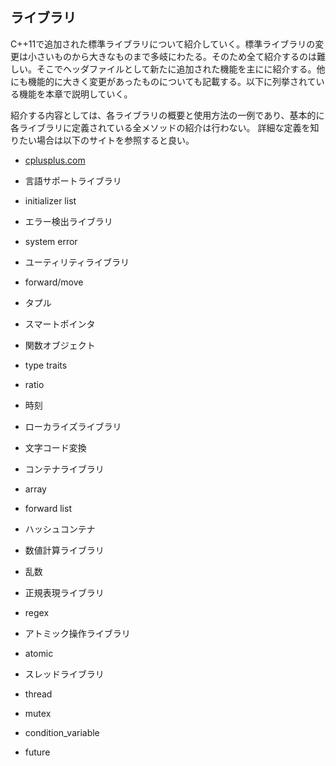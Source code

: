## ライブラリ
C++11で追加された標準ライブラリについて紹介していく。標準ライブラリの変更は小さいものから大きなものまで多岐にわたる。そのため全て紹介するのは難しい。そこでヘッダファイルとして新たに追加された機能を主にに紹介する。他にも機能的に大きく変更があったものについても記載する。以下に列挙されている機能を本章で説明していく。

紹介する内容としては、各ライブラリの概要と使用方法の一例であり、基本的に各ライブラリに定義されている全メソッドの紹介は行わない。
詳細な定義を知りたい場合は以下のサイトを参照すると良い。

 * [cplusplus.com](http://www.cplusplus.com)


 * 言語サポートライブラリ
  * initializer list
 * エラー検出ライブラリ
  * system error
 * ユーティリティライブラリ 
  * forward/move
  * タプル
  * スマートポインタ
  * 関数オブジェクト
  * type traits
  * ratio
  * 時刻
 * ローカライズライブラリ
  * 文字コード変換
 * コンテナライブラリ
  * array
  * forward list
  * ハッシュコンテナ
 * 数値計算ライブラリ
  * 乱数
 * 正規表現ライブラリ
  * regex
 * アトミック操作ライブラリ
  * atomic
 * スレッドライブラリ
  * thread
  * mutex
  * condition_variable
  * future

